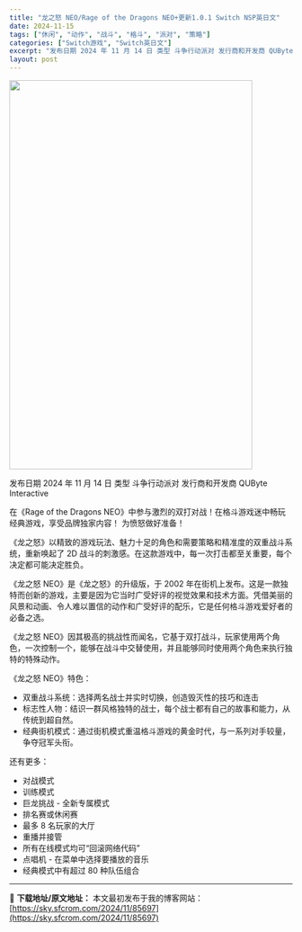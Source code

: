 ```yaml
---
title: "龙之怒 NEO/Rage of the Dragons NEO+更新1.0.1 Switch NSP英日文"
date: 2024-11-15
tags: ["休闲", "动作", "战斗", "格斗", "派对", "策略"]
categories: ["Switch游戏", "Switch英日文"]
excerpt: "发布日期 2024 年 11 月 14 日 类型 斗争行动派对 发行商和开发商 QUByte Interactive 在《Rage of the Dragons NEO》中参与激烈的双打对战！在格斗游戏迷中畅玩经典游戏，享受品牌独家内容！ 为愤怒做好准备！ 《龙之怒》以精致的游戏玩法、魅力十足的角色&hellip;"
layout: post
---
```


<img class="aligncenter size-full wp-image-85698" src="https://sky.sfcrom.com/wp-content/uploads/2024/11/2024111502413054.webp" alt="" width="432" height="692" />

发布日期 2024 年 11 月 14 日
类型 斗争行动派对
发行商和开发商 QUByte Interactive

在《Rage of the Dragons NEO》中参与激烈的双打对战！在格斗游戏迷中畅玩经典游戏，享受品牌独家内容！
为愤怒做好准备！

《龙之怒》以精致的游戏玩法、魅力十足的角色和需要策略和精准度的双重战斗系统，重新唤起了 2D 战斗的刺激感。在这款游戏中，每一次打击都至关重要，每个决定都可能决定胜负。

《龙之怒 NEO》是《龙之怒》的升级版，于 2002 年在街机上发布。这是一款独特而创新的游戏，主要是因为它当时广受好评的视觉效果和技术方面。凭借美丽的风景和动画、令人难以置信的动作和广受好评的配乐，它是任何格斗游戏爱好者的必备之选。

《龙之怒 NEO》因其极高的挑战性而闻名，它基于双打战斗，玩家使用两个角色，一次控制一个，能够在战斗中交替使用，并且能够同时使用两个角色来执行独特的特殊动作。

《龙之怒 NEO》特色：

- 双重战斗系统：选择两名战士并实时切换，创造毁灭性的技巧和连击
- 标志性人物：结识一群风格独特的战士，每个战士都有自己的故事和能力，从传统到超自然。
- 经典街机模式：通过街机模式重温格斗游戏的黄金时代，与一系列对手较量，争夺冠军头衔。

还有更多：
- 对战模式
- 训练模式
- 巨龙挑战 - 全新专属模式
- 排名赛或休闲赛
- 最多 8 名玩家的大厅
- 重播并接管
- 所有在线模式均可“回滚网络代码”
- 点唱机 - 在菜单中选择要播放的音乐
- 经典模式中有超过 80 种队伍组合

---
📖 **下载地址/原文地址：** 本文最初发布于我的博客网站：[https://sky.sfcrom.com/2024/11/85697](https://sky.sfcrom.com/2024/11/85697)

